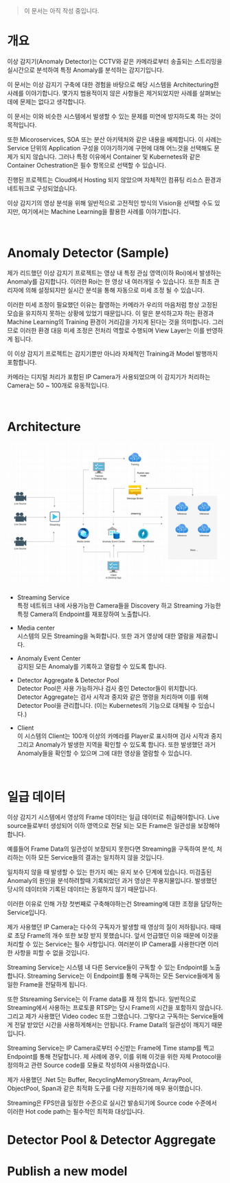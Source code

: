 > 이 문서는 아직 작성 중입니다.

# 개요
이상 감지기(Anomaly Detector)는 CCTV와 같은 카메라로부터 송출되는 스트리밍을 실시간으로 분석하여 특정 Anomaly를 분석하는 감지기입니다.

이 문서는 이상 감지기 구축에 대한 경험을 바탕으로 해당 시스템을 Architecturing한 사례를 이야기합니다. 몇가지 범용적이지 않은 사항들은 제거되었지만 사례를 살펴보는데에 문제는 없다고 생각합니다. 

이 문서는 이와 비슷한 시스템에서 발생할 수 있는 문제를 미연에 방지하도록 하는 것이 목적입니다.

또한 Micoroservices, SOA 또는 분산 아키텍처와 같은 내용을 배제합니다.
이 사례는 Service 단위의 Application 구성을 이야기하기에 구현에 대해 어느것을 선택해도 문제가 되지 않습니다.
그러나 특정 이유에서 Container 및 Kubernetes와 같은 Container Ochestration은 필수 항목으로 선택할 수 있습니다.

진행된 프로젝트는 Cloud에서 Hosting 되지 않았으며 자체적인 컴퓨팅 리소스 환경과 네트워크로 구성되었습니다.

이상 감지기의 영상 분석을 위해 일반적으로 고전적인 방식의 Vision을 선택할 수도 있지만, 여기에서는 Machine Learning을 활용한 사례를 이야기합니다.

<br>

# Anomaly Detector (Sample)
제가 리드했던 이상 감지기 프로젝트는 영상 내 특정 관심 영역(이하 Roi)에서 발생하는 Anomaly를 감지합니다. 이러한 Roi는 한 영상 내 여러개일 수 있습니다. 또한 최초 관리자에 의해 설정되지만 실시간 분석을 통해 자동으로 미세 조정 될 수 있습니다.

이러한 미세 조정이 필요했던 이유는 촬영하는 카메라가 우리의 마음처럼 항상 고정된 모습을 유지하지 못하는 상황에 있었기 때문입니다.
이 말은 분석하고자 하는 환경과 Machine Learning의 Training 환경이 거리감을 가지게 된다는 것을 의미합니다. 그러므로 이러한 환경 대응 미세 조정은
전처리 역할로 수행되며 View Layer는 이를 반영하게 됩니다.

이 이상 감지기 프로젝트는 감지기뿐만 아니라 자체적인 Training과 Model 발행까지 포함합니다.

카메라는 디지털 처리가 포함된 IP Camera가 사용되었으며 이 감지기가 처리하는 Camera는 50 ~ 100개로 유동적입니다.

<br>

# Architecture
![architecture](architecture.jpg)

* Streaming Service <br>
특정 네트워크 내에 사용가능한 Camera들을 Discovery 하고 Streaming 가능한 특정 Camera의 Endpoint를 재포장하여 노출합니다.

* Media center <br>
시스템의 모든 Streaming을 녹화합니다.
또한 과거 영상에 대한 열람을 제공합니다.

* Anomaly Event Center <br>
감지된 모든 Anomaly를 기록하고 열람할 수 있도록 합니다.

* Detector Aggregate & Detector Pool <br>
Detector Pool은 사용 가능하거나 검사 중인 Detector들이 위치합니다. Detector Aggregate는 검사 시작과 중지와 같은 명령을 처리하며 이를 위해 Detector Pool을 관리합니다.
(이는 Kubernetes의 기능으로 대체될 수 있습니다.)

* Client <br>
이 시스템의 Client는 100개 이상의 카메라를 Player로 표시하며 검사 시작과 중지 그리고 Anomaly가 발생한 지역을 확인할 수 있도록 합니다. 또한 발생했던 과거 Anomaly들을 확인할 수 있으며 그에 대한 영상을 열람할 수 있습니다.

<br>

# 일급 데이터
이상 감지기 시스템에서 영상의 Frame 데이터는 일급 데이터로 취급해야합니다.  Live source들로부터 생성되어 이하 영역으로 전달 되는 모든 Frame은 일관성을 보장해야 합니다.

예를들어 Frame Data의 일관성이 보장되지 못한다면 Streaming을 구독하여 분석, 처리하는 이하 모든 Service들의 결과는 일치하지 않을 것입니다.

일치하지 않을 때 발생할 수 있는 한가지 예는 유지 보수 단계에 있습니다. 미검출된 Anomaly의 원인을 분석하려할때 기록되었던 과거 영상은 무용지물입니다. 발생했던 당시의 데이터와 기록된 데이터는 동일하지 않기 때문입니다.

이러한 이유로 인해 가장 첫번째로 구축해야하는건 Streaming에 대한 조정을 담당하는 Service입니다.

제가 사용했던 IP Camera는 다수의 구독자가 발생할 때 영상의 질이 저하됩니다. 때때로 초당 Frame의 개수 또한 보장 받지 못했습니다. 앞서 언급했던 이유 때문에 이것을 처리할 수 있는 Service는 필수 사항입니다. 여러분이 IP Camera를 사용한다면 이러한 사항을 피할 수 없을 것입니다.

Streaming Service는 시스템 내 다른 Service들이 구독할 수 있는 Endpoint를 노출합니다. Streaming Service는 이 Endpoint를 통해 구독하는 모든 Service들에게 동일한 Frame을 전달하게 됩니다. 

또한 Stsreaming Service는 이 Frame data를 재 정의 합니다.
일반적으로 Streaming에서 사용하는 프로토콜 RTSP는 당시 Frame의 시간을 포함하지 않습니다. 그리고 제가 사용했던 Video codec 또한 그랬습니다. 그렇다고 구독하는 Service들에게 전달 받았던 시간을 사용하게해서는 안됩니다. Frame Data의 일관성이 깨지기 때문입니다. 

Streaming Service는 IP Camera로부터 수신받는 Frame에 Time stamp를 찍고 Endpoint를 통해 전달합니다. 제 사례에 경우, 이를 위해 이것을 위한 자체 Protocol을 정의하고 관련 Source code를 모듈로 작성하여 사용하였습니다.

제가 사용했던 .Net 5는 Buffer, RecyclingMemoryStream, ArrayPool, ObjectPool, Span과 같은 최적화 도구를 다량 지원하기에 매우 용이했습니다.

Streaming은 FPS만큼 일정한 수준으로 실시간 발송되기에 Source code 수준에서 이러한 Hot code path는 필수적인 최적화 대상입니다. 

# Detector Pool & Detector Aggregate

# Publish a new model







